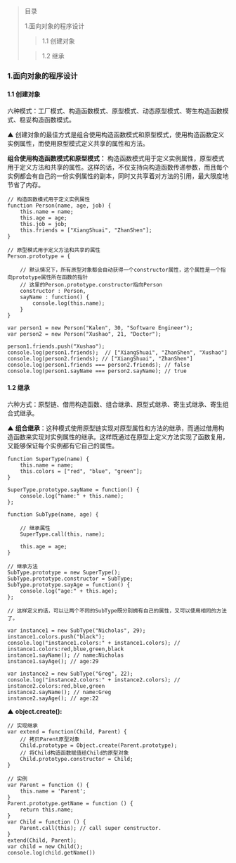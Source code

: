 > 目录
>
> 1.面向对象的程序设计
> 
> > 1.1 创建对象
> 
> > 1.2 继承

### 1.面向对象的程序设计

#### 1.1 创建对象

六种模式：工厂模式、构造函数模式、原型模式、动态原型模式、寄生构造函数模式、稳妥构造函数模式。

▲ 创建对象的最佳方式是组合使用构造函数模式和原型模式，使用构造函数定义实例属性，而使用原型模式定义共享的属性和方法。

**组合使用构造函数模式和原型模式：**
构造函数模式用于定义实例属性，原型模式用于定义方法和共享的属性。这样的话，不仅支持向构造函数传递参数，而且每个实例都会有自己的一份实例属性的副本，同时又共享着对方法的引用，最大限度地节省了内存。

    // 构造函数模式用于定义实例属性
	function Person(name, age, job) {
		this.name = name;
		this.age = age;
		this.job = job;
		this.friends = ["XiangShuai", "ZhanShen"];
	}

	// 原型模式用于定义方法和共享的属性
	Person.prototype = {
		
		// 默认情况下，所有原型对象都会自动获得一个constructor属性，这个属性是一个指向prototype属性所在函数的指针
		// 这里的Person.prototype.constructor指向Person
		constructor : Person, 
		sayName : function() {
			console.log(this.name);
		}
	}

	var person1 = new Person("Kalen", 30, "Software Engineer");
	var person2 = new Person("Xushao", 21, "Doctor");

	person1.friends.push("Xushao");
	console.log(person1.friends);  // ["XiangShuai", "ZhanShen", "Xushao"]
	console.log(person2.friends); // ["XiangShuai", "ZhanShen"]
	console.log(person1.friends === person2.friends); // false
	console.log(person1.sayName === person2.sayName); // true

#### 1.2 继承

六种方式：原型链、借用构造函数、组合继承、原型式继承、寄生式继承、寄生组合式继承。

▲ **组合继承**：这种模式使用原型链实现对原型属性和方法的继承，而通过借用构造函数来实现对实例属性的继承。这样既通过在原型上定义方法实现了函数复用，又能够保证每个实例都有它自己的属性。

    function SuperType(name) {
		this.name = name;
		this.colors = ["red", "blue", "green"];
	}

	SuperType.prototype.sayName = function() {
		console.log("name:" + this.name);
	};

	function SubType(name, age) {

		// 继承属性
		SuperType.call(this, name);

		this.age = age;
	}

	// 继承方法
	SubType.prototype = new SuperType();
	SubType.prototype.constructor = SubType;
	SubType.prototype.sayAge = function() {
		console.log("age:" + this.age);
	};

    // 这样定义的话，可以让两个不同的SubType既分别拥有自己的属性，又可以使用相同的方法了。

	var instance1 = new SubType("Nicholas", 29);
	instance1.colors.push("black");
	console.log("instance1.colors:" + instance1.colors); // instance1.colors:red,blue,green,black
	instance1.sayName(); // name:Nicholas
	instance1.sayAge(); // age:29

	var instance2 = new SubType("Greg", 22);
	console.log("instance2.colors:" + instance2.colors); // instance2.colors:red,blue,green
	instance2.sayName(); // name:Greg
	instance2.sayAge(); // age:22

▲ **object.create():**

    // 实现继承
    var extend = function(Child, Parent) {
        // 拷贝Parent原型对象
        Child.prototype = Object.create(Parent.prototype);
        // 将Child构造函数赋值给Child的原型对象
        Child.prototype.constructor = Child;
    }
     
    // 实例
    var Parent = function () {
        this.name = 'Parent';
    }
    Parent.prototype.getName = function () {
        return this.name;
    }
    var Child = function () {
        Parent.call(this); // call super constructor.
    }
    extend(Child, Parent);
    var child = new Child();
    console.log(child.getName())